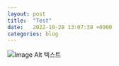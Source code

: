 ```yaml
---
layout: post
title:  "Test"
date:   2022-10-28 13:07:38 +0900
categories: blog
---
```


![Image Alt 텍스트](/assets/img/img.jpg)